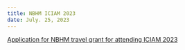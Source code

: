 ```yaml
---
title: NBHM ICIAM 2023
date: July. 25, 2023 
---
```

[Application for NBHM travel grant for attending ICIAM 2023](https://math.iisc.ac.in/NBHMICIAM2023/)
